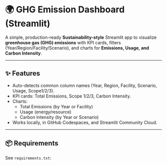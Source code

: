 # 🌍 GHG Emission Dashboard (Streamlit)

A simple, production-ready **Sustainability-style** Streamlit app to visualize **greenhouse gas (GHG) emissions** with KPI cards, filters (Year/Region/Facility/Scenario), and charts for **Emissions, Usage, and Carbon Intensity**.

---

## ✨ Features
- Auto-detects common column names (Year, Region, Facility, Scenario, Usage, Scope1/2/3).
- KPI cards: Total Emissions, Scope 1/2/3, Carbon Intensity.
- Charts:
  - Total Emissions (by Year or Facility)
  - Usage (energy/resource)
  - Carbon Intensity (by Year or Scenario)
- Works locally, in GitHub Codespaces, and Streamlit Community Cloud.

---

## 📦 Requirements
See `requirements.txt`:
